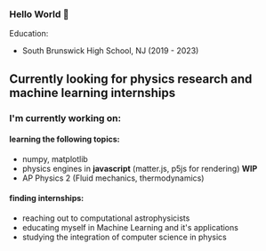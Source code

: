 ### Hello World 👋

Education: 
* South Brunswick High School, NJ (2019 - 2023)


## Currently looking for physics research and machine learning internships

### I'm currently working on:

#### learning the following topics:
* numpy, matplotlib
* physics engines in __javascript__ (matter.js, p5js for rendering) **WIP**
* AP Physics 2 (Fluid mechanics, thermodynamics)

#### finding internships:
* reaching out to computational astrophysicists
* educating myself in Machine Learning and it's applications
* studying the integration of computer science in physics


